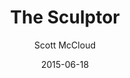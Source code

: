 ---
layout: book
published: true
title: The Sculptor
date: 2015-06-18
author: Scott McCloud
isbn-10: 1596435739
isbn-13: 978-1596435735
url: http://www.amazon.com/Sculptor-Scott-McCloud/dp/1596435739/ref=sr_1_1?ie=UTF8&qid=1434745840&sr=8-1&keywords=the+sculptor
rating: 4.5
---